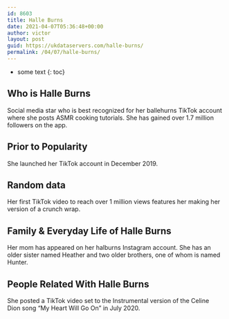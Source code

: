 ```yaml
---
id: 8603
title: Halle Burns
date: 2021-04-07T05:36:48+00:00
author: victor
layout: post
guid: https://ukdataservers.com/halle-burns/
permalink: /04/07/halle-burns/
---
```


* some text
{: toc}


## Who is Halle Burns



Social media star who is best recognized for her ballehurns TikTok account where she posts ASMR cooking tutorials. She has gained over 1.7 million followers on the app. 

                
                
                
## Prior to Popularity



She launched her TikTok account in December 2019. 

                
                
                
## Random data



Her first TikTok video to reach over 1 million views features her making her version of a crunch wrap. 

                
                
                
## Family & Everyday Life of Halle Burns



Her mom has appeared on her halburns Instagram account. She has an older sister named Heather and two older brothers, one of whom is named Hunter.

                
                
                
## People Related With Halle Burns



She posted a TikTok video set to the Instrumental version of the Celine Dion song &#8220;My Heart Will Go On&#8221; in July 2020. 

                
              
            
          
          
          
